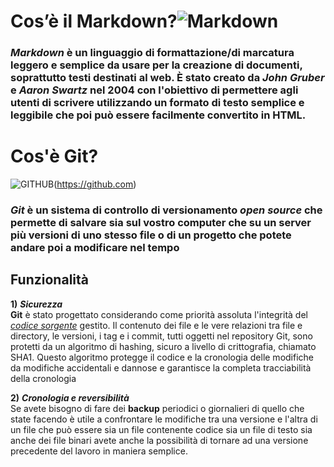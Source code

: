 # **Cos’è il Markdown?**![Markdown](https://ohdoylerules.com/images/markdown.svg)
### ***Markdown***  è un linguaggio di **formattazione**/di **marcatura** leggero e semplice da usare per la creazione di documenti, soprattutto testi destinati al web. È stato creato da *John Gruber* e *Aaron Swartz* nel 2004 con l'obiettivo di permettere agli utenti di scrivere utilizzando un formato di testo semplice e leggibile che poi può essere facilmente convertito in **HTML**.

# **Cos'è Git?** 
![GITHUB](https://encrypted-tbn0.gstatic.com/images?q=tbn:ANd9GcTh0iYSBsZhe42ukPlUJCKADF4t3P9iTEG-iX46Dcso&s)(https://github.com)
### ***Git*** è un sistema di controllo di **versionamento** *open source* che permette di salvare sia sul vostro computer che su un server più versioni di uno stesso file o di un progetto che potete andare poi a modificare nel tempo
## **Funzionalità**
**1)** ***Sicurezza***     
**Git** è stato progettato considerando come priorità assoluta l'integrità del *[codice sorgente](https://it.wikipedia.org/wiki/Codice_sorgente)* gestito. Il contenuto dei file e le vere relazioni tra file e directory, le versioni, i tag e i commit, tutti oggetti nel repository Git, sono protetti da un algoritmo di hashing, sicuro a livello di crittografia, chiamato SHA1. Questo algoritmo protegge il codice e la cronologia delle modifiche da modifiche accidentali e dannose e garantisce la completa tracciabilità della cronologia 

**2)** ***Cronologia e reversibilità***           
Se avete bisogno di fare dei **backup** periodici o giornalieri di quello che state facendo è utile a confrontare le modifiche tra una versione e l'altra di un file che può essere sia un file contenente codice sia un file di testo sia anche dei file binari 
avete anche  la possibilità di tornare ad una versione precedente del lavoro  in maniera semplice.



